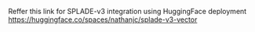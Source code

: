 Reffer this link for SPLADE-v3 integration using HuggingFace deployment
https://huggingface.co/spaces/nathanjc/splade-v3-vector
